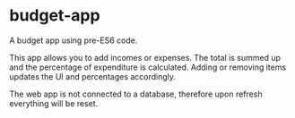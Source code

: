 # budget-app
A budget app using pre-ES6 code.


This app allows you to add incomes or expenses. 
The total is summed up and the percentage of expenditure is calculated.
Adding or removing items updates the UI and percentages accordingly.

The web app is not connected to a database, therefore upon refresh everything will be reset.
